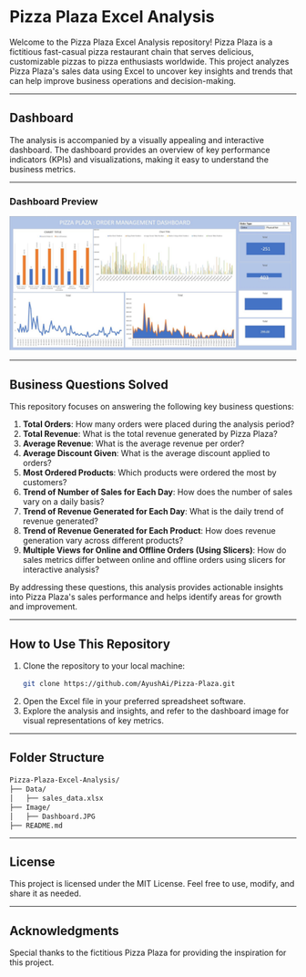 # Pizza Plaza Excel Analysis

Welcome to the Pizza Plaza Excel Analysis repository! Pizza Plaza is a fictitious fast-casual pizza restaurant chain that serves delicious, customizable pizzas to pizza enthusiasts worldwide. This project analyzes Pizza Plaza's sales data using Excel to uncover key insights and trends that can help improve business operations and decision-making.

---

## Dashboard

The analysis is accompanied by a visually appealing and interactive dashboard. The dashboard provides an overview of key performance indicators (KPIs) and visualizations, making it easy to understand the business metrics. 

---

### Dashboard Preview
![Dashboard](Image/Dashboard.JPG)

---

## Business Questions Solved

This repository focuses on answering the following key business questions:

1. **Total Orders**: How many orders were placed during the analysis period?
2. **Total Revenue**: What is the total revenue generated by Pizza Plaza?
3. **Average Revenue**: What is the average revenue per order?
4. **Average Discount Given**: What is the average discount applied to orders?
5. **Most Ordered Products**: Which products were ordered the most by customers?
6. **Trend of Number of Sales for Each Day**: How does the number of sales vary on a daily basis?
7. **Trend of Revenue Generated for Each Day**: What is the daily trend of revenue generated?
8. **Trend of Revenue Generated for Each Product**: How does revenue generation vary across different products?
9. **Multiple Views for Online and Offline Orders (Using Slicers)**: How do sales metrics differ between online and offline orders using slicers for interactive analysis?


By addressing these questions, this analysis provides actionable insights into Pizza Plaza's sales performance and helps identify areas for growth and improvement.

---

## How to Use This Repository

1. Clone the repository to your local machine:
   ```bash
   git clone https://github.com/AyushAi/Pizza-Plaza.git
   ```
2. Open the Excel file in your preferred spreadsheet software.
3. Explore the analysis and insights, and refer to the dashboard image for visual representations of key metrics.

---

## Folder Structure

```
Pizza-Plaza-Excel-Analysis/
├── Data/
│   ├── sales_data.xlsx
├── Image/
│   ├── Dashboard.JPG
├── README.md
```

---

## License

This project is licensed under the MIT License. Feel free to use, modify, and share it as needed.

---

## Acknowledgments

Special thanks to the fictitious Pizza Plaza for providing the inspiration for this project.
